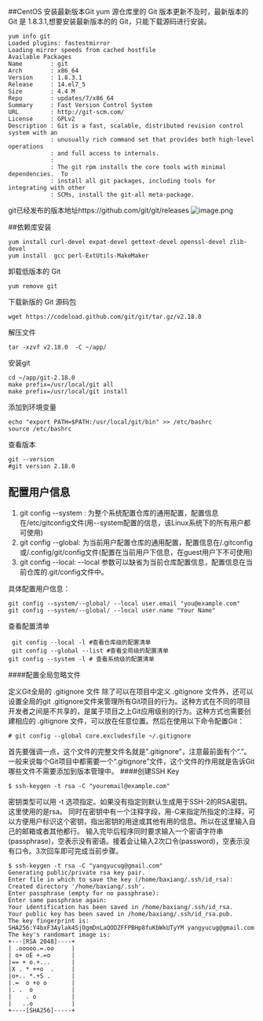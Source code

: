 ##CentOS 安装最新版本Git
yum 源仓库里的 Git 版本更新不及时，最新版本的 Git 是 1.8.3.1,想要安装最新版本的的 Git，只能下载源码进行安装。
```
yum info git
Loaded plugins: fastestmirror
Loading mirror speeds from cached hostfile
Available Packages
Name        : git
Arch        : x86_64
Version     : 1.8.3.1
Release     : 14.el7_5
Size        : 4.4 M
Repo        : updates/7/x86_64
Summary     : Fast Version Control System
URL         : http://git-scm.com/
License     : GPLv2
Description : Git is a fast, scalable, distributed revision control system with an
            : unusually rich command set that provides both high-level operations
            : and full access to internals.
            :
            : The git rpm installs the core tools with minimal dependencies.  To
            : install all git packages, including tools for integrating with other
            : SCMs, install the git-all meta-package.
```
git已经发布的版本地址https://github.com/git/git/releases
![image.png](https://upload-images.jianshu.io/upload_images/143845-98e4127d99f50317.png?imageMogr2/auto-orient/strip%7CimageView2/2/w/1240)

##依赖库安装
```
yum install curl-devel expat-devel gettext-devel openssl-devel zlib-devel
yum install  gcc perl-ExtUtils-MakeMaker
```
卸载低版本的 Git
```
yum remove git
```
下载新版的 Git 源码包
```
wget https://codeload.github.com/git/git/tar.gz/v2.18.0
```
解压文件
```
tar -xzvf v2.18.0  -C ~/app/
```
安装git
```
cd ~/app/git-2.18.0
make prefix=/usr/local/git all
make prefix=/usr/local/git install
```
添加到环境变量
```
echo "export PATH=$PATH:/usr/local/git/bin" >> /etc/bashrc
source /etc/bashrc
```
查看版本
```
git --version
#git version 2.18.0
```

## 配置用户信息
1. git config --system : 为整个系统配置仓库的通用配置，配置信息在/etc/gitconfig文件(用--system配置的信息，该Linux系统下的所有用户都可使用)
2. git config --global: 为当前用户配置仓库的通用配置，配置信息在/.gitconfig或/.config/git/config文件(配置在当前用户下信息，在guest用户下不可使用)
3. git config --local: --local 参数可以缺省为当前仓库配置信息，配置信息在当前仓库的.git/config文件中。

具体配置用户信息：
```
git config --system/--global/ --local user.email "you@example.com"
git config --system/--global/ --local user.name "Your Name"
```

查看配置清单
```
 git config --local -l #查看仓库级的配置清单
 git config --global --list #查看全局级的配置清单
git config --system -l # 查看系统级的配置清单
```
####配置全局忽略文件

定义Git全局的 .gitignore 文件
除了可以在项目中定义 .gitignore 文件外，还可以设置全局的git .gitignore文件来管理所有Git项目的行为。这种方式在不同的项目开发者之间是不共享的，是属于项目之上Git应用级别的行为。这种方式也需要创建相应的 .gitignore 文件，可以放在任意位置。然后在使用以下命令配置Git：
```
# git config --global core.excludesfile ~/.gitignore
```
首先要强调一点，这个文件的完整文件名就是".gitignore"，注意最前面有个“.”。一般来说每个Git项目中都需要一个“.gitignore”文件，这个文件的作用就是告诉Git哪些文件不需要添加到版本管理中。
####创建SSH Key
```
$ ssh-keygen -t rsa -C "youremail@example.com"
```
密钥类型可以用 -t 选项指定。如果没有指定则默认生成用于SSH-2的RSA密钥。这里使用的是rsa。
同时在密钥中有一个注释字段，用-C来指定所指定的注释，可以方便用户标识这个密钥，指出密钥的用途或其他有用的信息。所以在这里输入自己的邮箱或者其他都行。
输入完毕后程序同时要求输入一个密语字符串(passphrase)，空表示没有密语。接着会让输入2次口令(password)，空表示没有口令。3次回车即可完成当前步骤。
```
$ ssh-keygen -t rsa -C "yangyucug@gmail.com"
Generating public/private rsa key pair.
Enter file in which to save the key (/home/baxiang/.ssh/id_rsa): 
Created directory '/home/baxiang/.ssh'.
Enter passphrase (empty for no passphrase): 
Enter same passphrase again: 
Your identification has been saved in /home/baxiang/.ssh/id_rsa.
Your public key has been saved in /home/baxiang/.ssh/id_rsa.pub.
The key fingerprint is:
SHA256:Y4bxF3Aylak4SjOgmDnLaQODZFFPBHp8fuKbWkUTyYM yangyucug@gmail.com
The key's randomart image is:
+---[RSA 2048]----+
| .ooooo.=.oo     |
| o+ oE +.=o      |
|== + o.+...      |
|X . * ++o  .     |
|o+.. *.+S .      |
|.=  o +o o       |
|. .  o           |
|    . o          |
|   ..o           |
+----[SHA256]-----+
````



